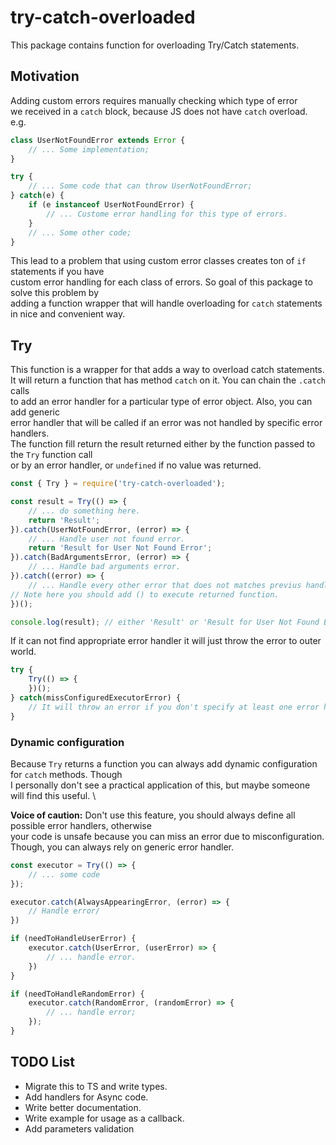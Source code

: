 # try-catch-overloaded
This package contains function for overloading Try/Catch statements.

## Motivation
Adding custom errors requires manually checking which type of error \
we received in a `catch` block, because JS does not have `catch` overload. e.g.
```javascript
class UserNotFoundError extends Error {
    // ... Some implementation;
}

try {
    // ... Some code that can throw UserNotFoundError;
} catch(e) {
    if (e instanceof UserNotFoundError) {
        // ... Custome error handling for this type of errors.
    }
    // ... Some other code;
}
```

This lead to a problem that using custom error classes creates ton of `if` statements if you have \
custom error handling for each class of errors. So goal of this package to solve this problem by \
adding a function wrapper that will handle overloading for `catch` statements in nice and convenient way.


## Try
This function is a wrapper for that adds a way to overload catch statements. \
It will return a function that has method `catch` on it. You can chain the `.catch` calls \
to add an error handler for a particular type of error object. Also, you can add generic \
error handler that will be called if an error was not handled by specific error handlers. \
The function fill return the result returned either by the function passed to the `Try` function call \
or by an error handler, or `undefined` if no value was returned.

```javascript
const { Try } = require('try-catch-overloaded');

const result = Try(() => {
    // ... do something here.
    return 'Result';
}).catch(UserNotFoundError, (error) => {
    // ... Handle user not found error.
    return 'Result for User Not Found Error';
}).catch(BadArgumentsError, (error) => {
    // ... Handle bad arguments error.
}).catch((error) => {
    // ... Handle every other error that does not matches previus handlers
// Note here you should add () to execute returned function.
})();

console.log(result); // either 'Result' or 'Result for User Not Found Error' or undefined;
```

If it can not find appropriate error handler it will just throw the error to outer world.

```javascript
try {
    Try(() => {
    })();
} catch(missConfiguredExecutorError) {
    // It will throw an error if you don't specify at least one error handler. 
}
```


### Dynamic configuration
Because `Try` returns a function you can always add dynamic configuration for `catch` methods. Though \
I personally don't see a practical application of this, but maybe someone will find this useful. \

**Voice of caution:** Don't use this feature, you should always define all possible error handlers, otherwise \
your code is unsafe because you can miss an error due to misconfiguration. Though, you can always rely on generic error handler. 
 
```javascript
const executor = Try(() => {
    // ... some code
});

executor.catch(AlwaysAppearingError, (error) => {
    // Handle error/
})

if (needToHandleUserError) {
    executor.catch(UserError, (userError) => {
        // ... handle error.
    })
}

if (needToHandleRandomError) {
    executor.catch(RandomError, (randomError) => {
        // ... handle error;
    });
}

```


## TODO List
- Migrate this to TS and write types.
- Add handlers for Async code.
- Write better documentation.
- Write example for usage as a callback.
- Add parameters validation
